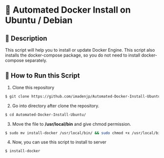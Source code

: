 # 🤖 Automated Docker Install on Ubuntu / Debian

## 📜 Description
This script will help you to install or update Docker Engine. This script also installs the docker-compose package, so you do not need to install docker-compose separately.

## 🚀 How to Run this Script
1. Clone this repository
```bash
$ git clone https://github.com/imadenjp/Automated-Docker-Install-Ubuntu.git
```

2. Go into directory after clone the repository.
```bash
$ cd Automated-Docker-Install-Ubuntu/
```

3. Move the file to **/usr/local/bin** and give chmod permission.
```bash
$ sudo mv install-docker /usr/local/bin/ && sudo chmod +x /usr/local/bin/install-docker
```

4. Now, you can use this script to install to server
```bash
$ install-docker
```
